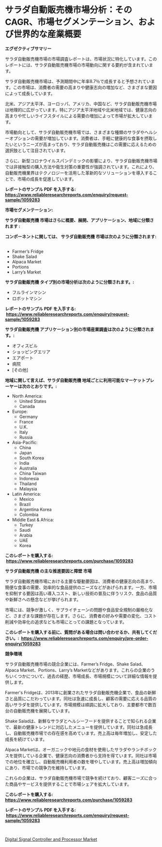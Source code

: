 <p><h1>サラダ自動販売機市場分析：そのCAGR、市場セグメンテーション、および世界的な産業概要</h1></p><p><strong>エグゼクティブサマリー</strong></p>
<p><p>サラダ自動販売機市場の市場調査レポートは、市場状況に特化しています。このレポートには、サラダ自動販売機市場の市場動向に関する要約が含まれています。</p><p>サラダ自動販売機市場は、予測期間中に年率8.7％で成長すると予想されています。この市場は、消費者の需要の高まりや健康志向の増加など、さまざまな要因によって成長しています。</p><p>北米、アジア太平洋、ヨーロッパ、アメリカ、中国など、サラダ自動販売機市場は地理的に広がっています。特にアジア太平洋地域や北米地域では、健康志向の高まりや忙しいライフスタイルによる需要の増加によって市場が拡大しています。</p><p>市場動向として、サラダ自動販売機市場では、さまざまな種類のサラダやヘルシーオプションの需要が増加しています。消費者は、手軽に健康的な食事を摂取したいというニーズが高まっており、サラダ自動販売機はこの需要に応えるための選択肢として注目されています。</p><p>さらに、新型コロナウイルスパンデミックの影響により、サラダ自動販売機市場では非接触型の購入方法や衛生対策の重要性が強調されています。これにより、自動販売機業界はテクノロジーを活用した革新的なソリューションを導入することで、市場の成長を促進しています。</p></p>
<p><strong>レポートのサンプル PDF を入手する: <a href="https://www.reliableresearchreports.com/enquiry/request-sample/1059283">https://www.reliableresearchreports.com/enquiry/request-sample/1059283</a></strong></p>
<p><strong>市場セグメンテーション:</strong></p>
<p><strong> サラダ自動販売機 市場はさらに概要、展開、アプリケーション、地域に分類されます :</strong></p>
<p><strong>コンポーネントに関しては、 サラダ自動販売機 市場は次のように分類されます: &nbsp;</strong></p>
<p><ul><li>Farmer’s Fridge</li><li>Shake Salad</li><li>Alpaca Market</li><li>Portions</li><li>Larry’s Market</li></ul></p>
<p><strong> サラダ自動販売機 タイプ別の市場分析は次のように分類されます。:</strong></p>
<p><ul><li>フルラインマシン</li><li>ロボットマシン</li></ul></p>
<p><strong>レポートのサンプル PDF を入手する: &nbsp;<a href="https://www.reliableresearchreports.com/enquiry/request-sample/1059283">https://www.reliableresearchreports.com/enquiry/request-sample/1059283</a></strong></p>
<p><strong> サラダ自動販売機 アプリケーション別の市場産業調査は次のように分類されます。:</strong></p>
<p><ul><li>オフィスビル</li><li>ショッピングエリア</li><li>エアポート</li><li>病院</li><li>[その他]</li></ul></p>
<p><strong>地域に関して言えば、サラダ自動販売機 地域ごとに利用可能なマーケットプレーヤーは次のとおりです。:</strong></p>
<p><ul>
    <li>
        North America:
        <ul>
            <li>United States</li>
            <li>Canada</li>
        </ul>
    </li>
    <li>
        Europe:
        <ul>
            <li>Germany</li>
            <li>France</li>
            <li>U.K.</li>
            <li>Italy</li>
            <li>Russia</li>
        </ul>
    </li>
    <li>
        Asia-Pacific:
        <ul>
            <li>China</li>
            <li>Japan</li>
            <li>South Korea</li>
            <li>India</li>
            <li>Australia</li>
            <li>China Taiwan</li>
            <li>Indonesia</li>
            <li>Thailand</li>
            <li>Malaysia</li>
        </ul>
    </li>
    <li>
        Latin America:
        <ul>
            <li>Mexico</li>
            <li>Brazil</li>
            <li>Argentina Korea</li>
            <li>Colombia</li>
        </ul>
    </li>
    <li>
        Middle East & Africa:
        <ul>
            <li>Turkey</li>
            <li>Saudi</li>
            <li>Arabia</li>
            <li>UAE</li>
            <li>Korea</li>
        </ul>
    </li>
    </ul></p>
<p><strong>このレポートを購入する: &nbsp;<a href="https://www.reliableresearchreports.com/purchase/1059283">https://www.reliableresearchreports.com/purchase/1059283</a></strong></p>
<p><strong>サラダ自動販売機 の主な推進要因と障壁 市場</strong></p>
<p><p>サラダ自動販売機市場における主要な駆動要因は、消費者の健康志向の高まり、簡便な食事の需要、効率的な食品提供のニーズなどがあげられます。一方、市場を抑制する要因は高い導入コスト、新しい技術の普及に伴うリスク、食品の品質や新鮮さへの懸念などが挙げられます。</p><p>市場には、競争が激しく、サプライチェーンの問題や食品安全規制の厳格化など、さまざまな課題が存在します。さらに、消費者の好みや需要の変化、コスト削減や効率化の追求なども市場にとっての課題となっています。</p></p>
<p><strong>このレポートを購入する前に、質問がある場合は問い合わせるか、共有してください。:&nbsp; <a href="https://www.reliableresearchreports.com/enquiry/pre-order-enquiry/1059283">https://www.reliableresearchreports.com/enquiry/pre-order-enquiry/1059283</a></strong></p>
<p><strong>競争環境</strong></p>
<p><p>サラダ自動販売機市場の競合企業には、Farmer’s Fridge、Shake Salad、Alpaca Market、Portions、Larry’s Marketなどがあります。これらの企業のうちいくつかについて、過去の経歴、市場成長、市場規模について詳細な情報を提供します。</p><p>Farmer's Fridgeは、2013年に創業されたサラダ自動販売機企業で、食品の新鮮さと品質にこだわっています。同社は急速に成長し、顧客の需要に応える品質の高いサラダを提供しています。市場規模は順調に拡大しており、主要都市で数百台の自動販売機を展開しています。</p><p>Shake Saladは、新鮮なサラダとヘルシーフードを提供することで知られる企業で、最新の健康トレンドに対応したメニューを提供しています。同社は急成長し、自動販売機市場での存在感を高めています。売上高は毎年増加し、安定した成長を続けています。</p><p>Alpaca Marketは、オーガニックや地元の食材を使用したサラダやランチボックスを提供している企業で、健康志向の消費者から支持を得ています。同社は市場での地位を確立し、自動販売機利用者の数を増やしています。売上高は増加傾向にあり、市場での競争力を維持しています。</p><p>これらの企業は、サラダ自動販売機市場で競争を続けており、顧客ニーズに合った商品やサービスを提供することで市場シェアを拡大しています。</p></p>
<p><strong>このレポートを購入する: &nbsp; <a href="https://www.reliableresearchreports.com/purchase/1059283">https://www.reliableresearchreports.com/purchase/1059283</a></strong></p>
<p><strong>レポートのサンプル PDF を入手する: &nbsp;<a href="https://www.reliableresearchreports.com/enquiry/request-sample/1059283">https://www.reliableresearchreports.com/enquiry/request-sample/1059283</a></strong><strong></strong></p>
<p>&nbsp;</p>
<p><p><a href="https://github.com/singletonthaxterkelliehr2df/Market-Research-Report-List-1/blob/main/digital-signal-controller-and-processor-market.md">Digital Signal Controller and Processor Market</a></p></p>
